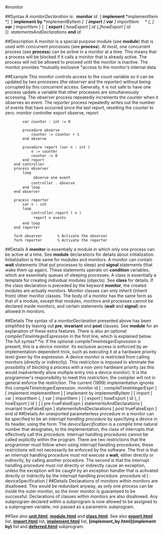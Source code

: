 
#monitor

##Syntax
A *monitorDeclaration* is:
 **monitor** *id*  [ **implement** *implementItem *]  [ **implement** **by** *implementByItem *]  [ **import** [ **var** ] *importItem*     * *{,* *[ **var** ]* importItem* } ]  [ **export** [ *howExport* ] *id *{,[*howExport* ]* id* }]  *statementsAndDeclarations* **end** *id*

##Description
A monitor is a special purpose module (see **module**) that is used with concurrent processes (see **process**). At most, one concurrent process (see **process**) can be active in a monitor at a time. This means that a process will be blocked if it calls a monitor that is already active. The process will not be allowed to proceed until the monitor is inactive. The monitor provides *mutually exclusive *access to the monitor's internal data.

##Example
This monitor controls access to the *count* variable so it can be updated by two processes (the *observer* and the *reporter*) without being corrupted by this concurrent access. Generally, it is not safe to have one process update a variable that other processes are simultaneously accessing. The *observer* process repeatedly increments the *counter* when it observes an event. The *reporter* process repeatedly writes out the number of events that have occurred since the last report, resetting the *counter* to zero.
        monitor controller
            export observe, report
        
            var counter : int := 0
        
            procedure observe
                counter := counter + 1
            end observe
        
            procedure report (var n : int )
                n := counter
                counter := 0
            end report
        end controller
        process observer
            loop
                 observe one event 
                controller . observe
            end loop
        end observer
        
        process reporter
            var n : int
            loop
                controller.report ( n )
                 report n events 
            end loop
        end reporter
        
        fork observer       % Activate the observer
        fork reporter       % Activate the reporter
##Details
A **monitor** is essentially a module in which only one process can be active at a time. See **module** declarations for details about initialization. Initialization is the same for modules and monitors.
A monitor can contain **wait** statements (that put processes to sleep) and **signal** statements (that wake them up again). These statements operate on **condition** variables, which are essentially queues of sleeping processes.
A class is essentially a template for creating individual modules (objects). See **class** for details. If the class declaration is preceded by the keyword **monitor**, the created modules are actually monitors. Monitor classes can only inherit (inherit from) other monitor classes.
The body of a monitor has the same form as that of a module, except that modules, monitors and processes cannot be declared inside monitors, and certain statements (**wait** and **signal**) are allowed in monitors.

##Details
The syntax of a *monitorDeclaration* presented above has been simplified by leaving out **pre**, **invariant** and **post** clauses. See **module** for an explanation of these extra features. There is also an optional *compilerTimeIntegerExpression* in the first line, which is explained below. The full syntax* *is:
If the optional *compileTimeIntegerExpression* is present, this is a *device monitor*. Its exclusive access is enforced by an implementation-dependent trick, such as executing it at a hardware priority level given by the expression. A device monitor is restricted from calling monitors (directly or indirectly). This restriction is imposed to eliminate the possibility of blocking a process with a non-zero hardware priority (as this would inadvertently allow multiple entry into a device monitor). It is the programmer's responsibility to meet this restriction; the compiler will not in general enforce the restriction. The current (1999) implementation ignores this *compileTimeIntegerExpression*.
        monitor id [ : compileTimeIntegerExpn ]
            [ implement implementItem ]
            [ implement by implementByItem ]
            [ import [ var ] importItem {, [ var ] importItem } ]
            [ export [ howExport ] id {, [ howExport ] id } ]
            [ pre trueFalseExpn ]
            statementsAndDeclarations
            [ invariant trueFalseExpn ]
            statementsAndDeclarations
            [ post trueFalseExpn ]
        end id
##Details
An unexported parameterless procedure in a monitor can be specified to be an *interrupt handling procedure* by specifying a device in its header, using the form:
The *deviceSpecification* is a compile time natural number that designates, to the implementation, the class of interrupts that effectively call this procedure. Interrupt handling procedures cannot be called explicitly within the program.
There are two restrictions that the programmer must follow when using interrupt handling procedures; these restrictions will not necessarily be enforced by the software. The first is that an interrupt handling procedure must not execute a **wait**, either directly or indirectly, by calling another procedure. The second is that the interrupt handling procedure must not directly or indirectly cause an exception, unless the exception will be caught by an exception handler that is activated directly or indirectly by the interrupt handling procedure.
        procedure id [ : deviceSpecification ]
##Details
Declarations of monitors within monitors are disallowed. This would be  redundant anyway, as only one process can be inside the outer monitor, so the inner monitor is guaranteed to be successful.
Declarations of classes within monitors are also disallowed.
Any subprogram declared within a subprogram is now allowed to be assigned to a subprogram variable, nor passed as a parametric subprogram.

##See also
**[unit.html](unit)**, **[module.html](module)** and **[class.html](class)**. See also **[export.html](export)** list, **[import.html](import)** list, **[implement.html](implement)** list, **[implement_by.html](implement by)** list and **[deferred.html](deferred)** subprogram.
